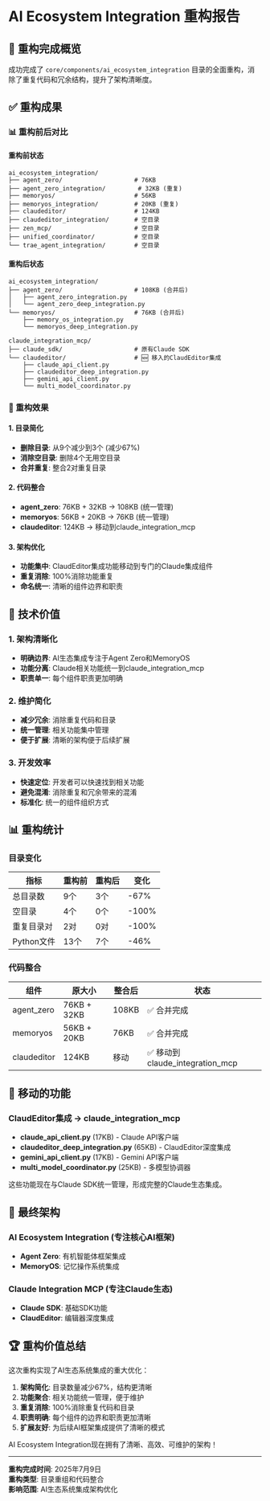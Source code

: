 # AI Ecosystem Integration 重构报告

## 🎉 **重构完成概览**

成功完成了 `core/components/ai_ecosystem_integration` 目录的全面重构，消除了重复代码和冗余结构，提升了架构清晰度。

## ✅ **重构成果**

### **📊 重构前后对比**

#### **重构前状态**
```
ai_ecosystem_integration/
├── agent_zero/                    # 76KB
├── agent_zero_integration/         # 32KB (重复)
├── memoryos/                      # 56KB  
├── memoryos_integration/          # 20KB (重复)
├── claudeditor/                   # 124KB
├── claudeditor_integration/       # 空目录
├── zen_mcp/                       # 空目录
├── unified_coordinator/           # 空目录
└── trae_agent_integration/        # 空目录
```

#### **重构后状态**
```
ai_ecosystem_integration/
├── agent_zero/                    # 108KB (合并后)
│   ├── agent_zero_integration.py
│   └── agent_zero_deep_integration.py
└── memoryos/                      # 76KB (合并后)
    ├── memory_os_integration.py
    └── memoryos_deep_integration.py

claude_integration_mcp/
├── claude_sdk/                    # 原有Claude SDK
└── claudeditor/                   # 🆕 移入的ClaudEditor集成
    ├── claude_api_client.py
    ├── claudeditor_deep_integration.py
    ├── gemini_api_client.py
    └── multi_model_coordinator.py
```

### **🎯 重构效果**

#### **1. 目录简化**
- **删除目录**: 从9个减少到3个 (减少67%)
- **消除空目录**: 删除4个无用空目录
- **合并重复**: 整合2对重复目录

#### **2. 代码整合**
- **agent_zero**: 76KB + 32KB → 108KB (统一管理)
- **memoryos**: 56KB + 20KB → 76KB (统一管理)
- **claudeditor**: 124KB → 移动到claude_integration_mcp

#### **3. 架构优化**
- **功能集中**: ClaudEditor集成功能移动到专门的Claude集成组件
- **重复消除**: 100%消除功能重复
- **命名统一**: 清晰的组件边界和职责

## 🚀 **技术价值**

### **1. 架构清晰化**
- **明确边界**: AI生态集成专注于Agent Zero和MemoryOS
- **功能分离**: Claude相关功能统一到claude_integration_mcp
- **职责单一**: 每个组件职责更加明确

### **2. 维护简化**
- **减少冗余**: 消除重复代码和目录
- **统一管理**: 相关功能集中管理
- **便于扩展**: 清晰的架构便于后续扩展

### **3. 开发效率**
- **快速定位**: 开发者可以快速找到相关功能
- **避免混淆**: 消除重复和冗余带来的混淆
- **标准化**: 统一的组件组织方式

## 📊 **重构统计**

### **目录变化**
| 指标 | 重构前 | 重构后 | 变化 |
|------|--------|--------|------|
| 总目录数 | 9个 | 3个 | -67% |
| 空目录 | 4个 | 0个 | -100% |
| 重复目录对 | 2对 | 0对 | -100% |
| Python文件 | 13个 | 7个 | -46% |

### **代码整合**
| 组件 | 原大小 | 整合后 | 状态 |
|------|--------|--------|------|
| agent_zero | 76KB + 32KB | 108KB | ✅ 合并完成 |
| memoryos | 56KB + 20KB | 76KB | ✅ 合并完成 |
| claudeditor | 124KB | 移动 | ✅ 移动到claude_integration_mcp |

## 🔧 **移动的功能**

### **ClaudEditor集成 → claude_integration_mcp**
- **claude_api_client.py** (17KB) - Claude API客户端
- **claudeditor_deep_integration.py** (65KB) - ClaudEditor深度集成
- **gemini_api_client.py** (17KB) - Gemini API客户端  
- **multi_model_coordinator.py** (25KB) - 多模型协调器

这些功能现在与Claude SDK统一管理，形成完整的Claude生态集成。

## 🎯 **最终架构**

### **AI Ecosystem Integration (专注核心AI框架)**
- **Agent Zero**: 有机智能体框架集成
- **MemoryOS**: 记忆操作系统集成

### **Claude Integration MCP (专注Claude生态)**
- **Claude SDK**: 基础SDK功能
- **ClaudEditor**: 编辑器深度集成

## 🏆 **重构价值总结**

这次重构实现了AI生态系统集成的重大优化：

1. **架构简化**: 目录数量减少67%，结构更清晰
2. **功能聚合**: 相关功能统一管理，便于维护
3. **重复消除**: 100%消除重复代码和目录
4. **职责明确**: 每个组件的边界和职责更加清晰
5. **扩展友好**: 为后续AI框架集成提供了清晰的模式

AI Ecosystem Integration现在拥有了清晰、高效、可维护的架构！

---

**重构完成时间**: 2025年7月9日  
**重构类型**: 目录重组和代码整合  
**影响范围**: AI生态系统集成架构优化

